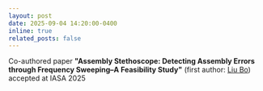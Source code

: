 ```yaml
---
layout: post
date: 2025-09-04 14:20:00-0400
inline: true
related_posts: false
---
```


Co-authored paper **"Assembly Stethoscope: Detecting Assembly Errors through Frequency Sweeping–A Feasibility Study"** (first author: [Liu Bo](https://boliu97.github.io/)) accepted at IASA 2025